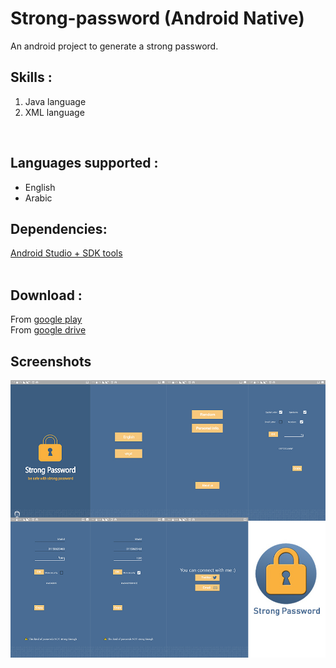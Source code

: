# Strong-password (Android Native)
An android project to generate a strong password. 

## Skills : 
1. Java language<br />
2. XML language<br />

<br />

## Languages supported :
- English<br />
- Arabic<br />

## Dependencies:
[Android Studio + SDK tools](https://developer.android.com/studio/)<br />
<br />

## Download : 
From [google play](https://play.google.com/store/apps/details?id=com.kh09909.strongpassword)<br />
From [google drive](https://drive.google.com/open?id=1IDa1017VdQTwHerPzzV5szM9wr87C4-U)<br />

## Screenshots
<img src="/screenshots/all.jpg">
